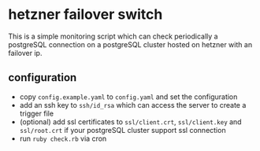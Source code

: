 # hetzner failover switch

This is a simple monitoring script which can check periodically a postgreSQL connection on a
postgreSQL cluster hosted on hetzner with an failover ip.

## configuration

* copy `config.example.yaml` to `config.yaml` and set the configuration
* add an ssh key to `ssh/id_rsa` which can access the server to create a trigger file
* (optional) add ssl certificates to `ssl/client.crt`, `ssl/client.key` and `ssl/root.crt` if your
  postgreSQL cluster support ssl connection
* run `ruby check.rb` via cron